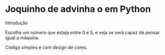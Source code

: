 # Joquinho de advinha o em Python

Introdução

Escolha um número que esteja entre 0 e 5, e veja se será capaz de pensar igual a máquina.

Código simples e com design de cores.
